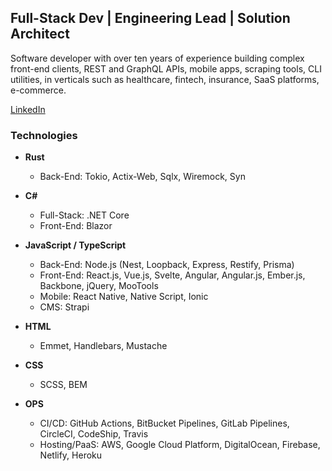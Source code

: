## Full-Stack Dev | Engineering Lead | Solution Architect

Software developer with over ten years of experience building complex front-end clients, REST and GraphQL APIs, mobile apps, scraping tools, CLI utilities, in verticals such as healthcare, fintech, insurance, SaaS platforms, e-commerce.

[LinkedIn](https://www.linkedin.com/in/salvatoreformisano/)

### Technologies

* **Rust**
  * Back-End: Tokio, Actix-Web, Sqlx, Wiremock, Syn

* **C#**
  * Full-Stack: .NET Core
  * Front-End: Blazor

* **JavaScript / TypeScript**
  * Back-End: Node.js (Nest, Loopback, Express, Restify, Prisma)
  * Front-End: React.js, Vue.js, Svelte, Angular, Angular.js, Ember.js, Backbone, jQuery, MooTools
  * Mobile: React Native, Native Script, Ionic
  * CMS: Strapi

* **HTML**
  * Emmet, Handlebars, Mustache
  
* **CSS**
  * SCSS, BEM

* **OPS**
  * CI/CD: GitHub Actions, BitBucket Pipelines, GitLab Pipelines, CircleCI, CodeShip, Travis
  * Hosting/PaaS: AWS, Google Cloud Platform, DigitalOcean, Firebase, Netlify, Heroku
